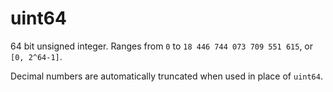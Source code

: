 # uint64

64 bit unsigned integer. Ranges from `0` to `18 446 744 073 709 551 615`, or `[0, 2^64-1]`.

Decimal numbers are automatically truncated when used in place of `uint64`.


